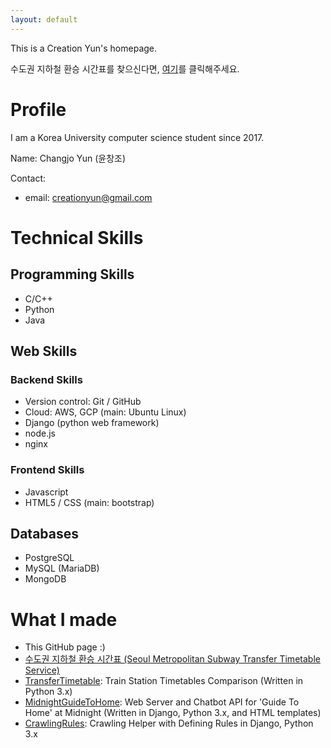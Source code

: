 ```yaml
---
layout: default
---
```


This is a Creation Yun's homepage.

수도권 지하철 환승 시간표를 찾으신다면, [여기](http://midnightguidetohome.kro.kr/timetable/)를 클릭해주세요.

# Profile

I am a Korea University computer science student since 2017.

Name: Changjo Yun (윤창조)

Contact:

+ email: creationyun@gmail.com

# Technical Skills

## Programming Skills

+ C/C++
+ Python
+ Java

## Web Skills

### Backend Skills

+ Version control: Git / GitHub
+ Cloud: AWS, GCP (main: Ubuntu Linux)
+ Django (python web framework)
+ node.js
+ nginx

### Frontend Skills

+ Javascript
+ HTML5 / CSS (main: bootstrap)

## Databases

+ PostgreSQL
+ MySQL (MariaDB)
+ MongoDB

# What I made

+ This GitHub page :)
+ [수도권 지하철 환승 시간표 (Seoul Metropolitan Subway Transfer Timetable Service)](http://midnightguidetohome.kro.kr/timetable/)
+ [TransferTimetable](https://github.com/creationyun/TransferTimetable): Train Station Timetables Comparison (Written in Python 3.x)
+ [MidnightGuideToHome](https://github.com/creationyun/MidnightGuideToHome): Web Server and Chatbot API for 'Guide To Home' at Midnight (Written in Django, Python 3.x, and HTML templates)
+ [CrawlingRules](https://github.com/creationyun/CrawlingRules): Crawling Helper with Defining Rules in Django, Python 3.x 